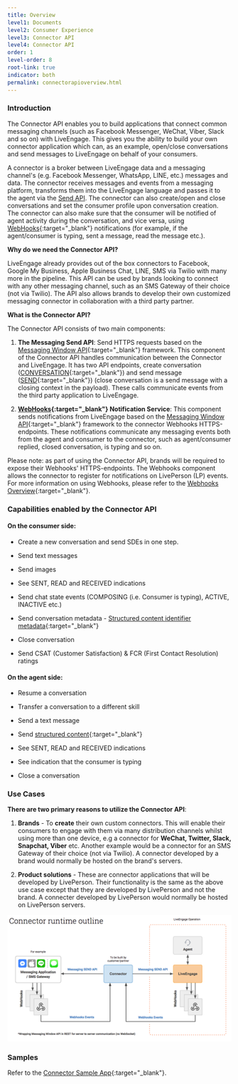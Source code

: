 ```yaml
---
title: Overview
level1: Documents
level2: Consumer Experience
level3: Connector API
level4: Connector API
order: 1
level-order: 8
root-link: true
indicator: both
permalink: connectorapioverview.html
---
```

### Introduction

The Connector API enables you to build applications that connect common messaging channels (such as Facebook Messenger, WeChat, Viber, Slack and so on) with LiveEngage. This gives you the ability to build your own connector application which can, as an example, open/close conversations and send messages to LiveEngage on behalf of your consumers.

A connector is a broker between LiveEngage data and a messaging channel's (e.g. Facebook Messenger, WhatsApp, LINE, etc.) messages and data. The connector receives messages and events from a messaging platform, transforms them into the LiveEngage language and passes it to the agent via the [Send API](connector-api-overview.html). The connector can also create/open and close conversations and set the consumer profile upon conversation creation. The connector can also make sure that the consumer will be notified of agent activity during the conversation, and vice versa, using [WebHooks](webhooks-overview.html){:target="_blank"} notifications (for example, if the agent/consumer is typing, sent a message, read the message etc.).

**Why do we need the Connector API?**

LiveEngage already provides out of the box connectors to Facebook, Google My Business, Apple Business Chat, LINE, SMS via Twilio with many more in the pipeline. This API can be used by brands looking to connect with any other messaging channel, such as an SMS Gateway of their choice (not via Twilio). The API also allows brands to develop their own customized messaging connector in collaboration with a third party partner.

**What is the Connector API?**

The Connector API consists of two main components:

1. **The Messaging Send API**: Send HTTPS requests based on the [Messaging Window API](consumer-int-overview.html){:target="_blank"} framework. This component of the Connector API handles communication between the Connector and LiveEngage. It has two API endpoints, create conversation ([CONVERSATION](sendapi-create.html){:target="_blank"}) and send message ([SEND](sendapi-send.html){:target="_blank"}) (close conversation is a send message with a closing context in the payload). These calls communicate events from the third party application to LiveEngage.

2. **[WebHooks](webhooks-overview.html){:target="_blank"} Notification Service**: This component sends notifications from LiveEngage based on the [Messaging Window API](consumer-int-overview.html){:target="_blank"} framework to the connector Webhooks HTTPS-endpoints. These notifications communicate any messaging events both from the agent and consumer to the connector, such as agent/consumer replied, closed conversation, is typing and so on.

Please note: as part of using the Connector API, brands will be required to expose their Webhooks' HTTPS-endpoints. The Webhooks component allows the connector to register for notifications on LivePerson (LP) events. For more information on using Webhooks, please refer to the [Webhooks Overview](webhooks-overview.html){:target="_blank"}.

### Capabilities enabled by the Connector API

#### On the **consumer** side:

* Create a new conversation and send SDEs in one step.

* Send text messages

* Send images

* See SENT, READ and RECEIVED indications

* Send chat state events (COMPOSING (i.e. Consumer is typing), ACTIVE, INACTIVE etc.)

* Send conversation metadata - [Structured content identifier metadata](guides-conversation-metadata-guide.html#structured-content-identifier-externalid){:target="_blank"}

* Close conversation

* Send CSAT (Customer Satisfaction) & FCR (First Contact Resolution) ratings

#### On the **agent** side:

* Resume a conversation

* Transfer a conversation to a different skill

* Send a text message

* Send [structured content](structured-content-templates.html){:target="_blank"}

* See SENT, READ and RECEIVED indications

* See indication that the consumer is typing

* Close a conversation

### Use Cases

**There are two primary reasons to utilize the Connector API**:

1. **Brands** - To **create** their own custom connectors. This will enable their consumers to engage with them via many distribution channels whilst using more than one device, e.g a connector for **WeChat, Twitter, Slack, Snapchat, Viber** etc. Another example would be a connector for an SMS Gateway of their choice (not via Twilio). A connector developed by a brand would normally be hosted on the brand's servers.

2. **Product solutions** - These are connector applications that will be developed by LivePerson. Their functionality is the same as the above use case except that they are developed by LivePerson and not the brand. A connecter developed by LivePerson would normally be hosted on LivePerson servers.

<img class="zoomimg" src="img/ConnectorAPI2.png" alt="connectoroverview">

[comment]: <> (<iframe src="//players.brightcove.net/902047215001/default_default/index.html?videoId=5348329763001" allowfullscreen webkitallowfullscreen mozallowfullscreen height="280" width="500"></iframe>)

### Samples

Refer to the [Connector Sample App](connector-sample-app.html){:target="_blank"}.
